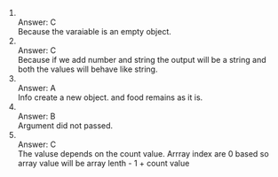 1. <br>
      Answer: C <br>
      Because the varaiable is an empty object.
   <br>
2. <br>
   Answer: C <br>
   Because if we add number and string the output will be a string and both the values will behave like string.
   <br>
3. <br>
   Answer: A <br>
   Info create a new object. and food remains as it is.<br>
4. <br>
   Answer: B <br>
   Argument did not passed.

5. <br>
   Answer: C
   <br>
   The valuse depends on the count value. Arrray index are 0 based so array value will be array lenth - 1 + count value
